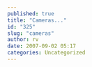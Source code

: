 ```yaml
---
published: true
title: "Cameras..."
id: "325"
slug: "cameras"
author: rv
date: 2007-09-02 05:17
categories: Uncategorized
---
```

<p class="mobile-photo"><a href="http://bp0.blogger.com/_RIq3e2nKDHo/RtpIG7R1bkI/AAAAAAAABeY/mVe_1KB1E4w/s1600-h/TS2B0267-726934.JPG"><img src="http://bp0.blogger.com/_RIq3e2nKDHo/RtpIG7R1bkI/AAAAAAAABeY/mVe_1KB1E4w/s320/TS2B0267-726934.JPG" border="0" alt="" /></a></p>